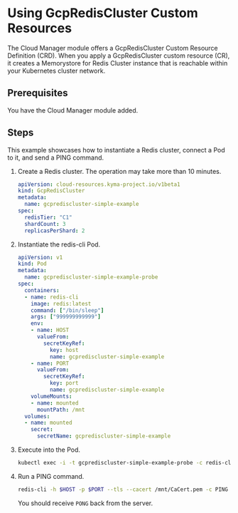 # Using GcpRedisCluster Custom Resources

The Cloud Manager module offers a GcpRedisCluster Custom Resource Definition (CRD). When you apply a GcpRedisCluster custom resource (CR), it creates a Memorystore for Redis Cluster instance that is reachable within your Kubernetes cluster network.

## Prerequisites  <!-- {docsify-ignore} -->

You have the Cloud Manager module added.

## Steps


This example showcases how to instantiate a Redis cluster, connect a Pod to it, and send a PING command.

1. Create a Redis cluster. The operation may take more than 10 minutes.

   ```yaml
   apiVersion: cloud-resources.kyma-project.io/v1beta1
   kind: GcpRedisCluster
   metadata:
     name: gcprediscluster-simple-example
   spec:
     redisTier: "C1"
     shardCount: 3
     replicasPerShard: 2
   ```

2. Instantiate the redis-cli Pod.

   ```yaml
   apiVersion: v1
   kind: Pod
   metadata:
     name: gcprediscluster-simple-example-probe
   spec:
     containers:
     - name: redis-cli
       image: redis:latest
       command: ["/bin/sleep"]
       args: ["999999999999"]
       env:
       - name: HOST
         valueFrom:
           secretKeyRef:
             key: host
             name: gcprediscluster-simple-example
       - name: PORT
         valueFrom:
           secretKeyRef:
             key: port
             name: gcprediscluster-simple-example
       volumeMounts:
       - name: mounted
         mountPath: /mnt
     volumes:
     - name: mounted
       secret:
         secretName: gcprediscluster-simple-example
   ```

3. Execute into the Pod.

   ```bash
   kubectl exec -i -t gcprediscluster-simple-example-probe -c redis-cli -- sh -c "clear; (bash || ash || sh)"
   ```

4. Run a PING command.

   ```bash
   redis-cli -h $HOST -p $PORT --tls --cacert /mnt/CaCert.pem -c PING
   ```

   You should receive `PONG` back from the server.

